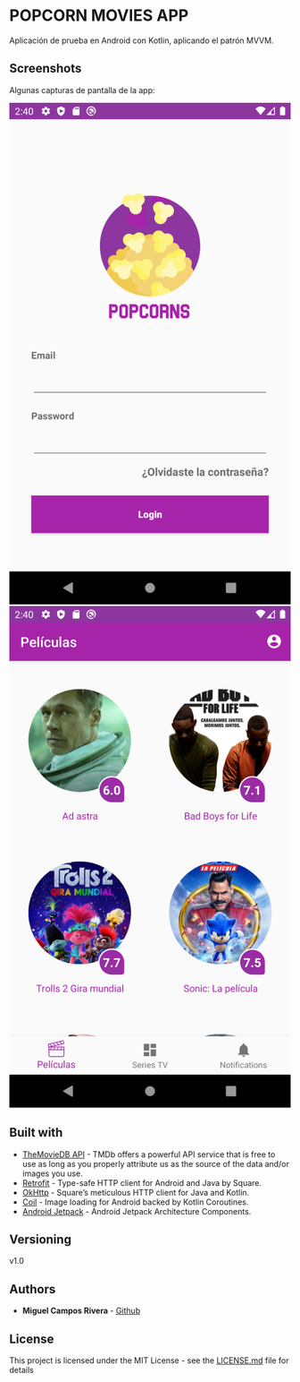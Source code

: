 # POPCORN MOVIES APP

Aplicación de prueba en Android con Kotlin, aplicando el patrón MVVM.

## Screenshots

Algunas capturas de pantalla de la app:

![Screenshot login](https://github.com/camposmiguel/TheMovieDBAndroid/blob/master/RESOURCES/Screenshot_1.png "Login")
![Screenshot movies](https://github.com/camposmiguel/TheMovieDBAndroid/blob/master/RESOURCES/Screenshot_2.png "Movies")

## Built with

* [TheMovieDB API](https://developers.themoviedb.org/3) - TMDb offers a powerful API service that is free to use as long as you properly attribute us as the source of the data and/or images you use.
* [Retrofit](https://github.com/square/retrofit) - Type-safe HTTP client for Android and Java by Square.
* [OkHttp](https://github.com/square/okhttp) - Square’s meticulous HTTP client for Java and Kotlin.
* [Coil](https://github.com/coil-kt/coil) - Image loading for Android backed by Kotlin Coroutines.
* [Android Jetpack](https://developer.android.com/jetpack) - Android Jetpack Architecture Components.

## Versioning

v1.0

## Authors

* **Miguel Campos Rivera** - [Github](https://github.com/camposmiguel)

## License

This project is licensed under the MIT License - see the [LICENSE.md](LICENSE.md) file for details
